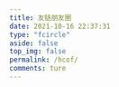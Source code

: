```yaml
---
title: 友链朋友圈
date: 2021-10-16 22:37:31
type: "fcircle"
aside: false
top_img: false
permalink: /hcof/
comments: ture
---
```


<script>
  window.circle_config = {
    api: 'https://wyblog.eu.org'
  }
</script>

<script defer="defer" type="module" src="/js/fcircle-module.js"></script>
<link href="/css/circle.css" rel="stylesheet" />
<script defer="defer" src="/js/fcircle.js" nomodule></script>
<div id="app"></div>

